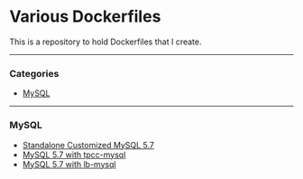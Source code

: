 # Various Dockerfiles 

This is a repository to hold Dockerfiles that I create.

---

### Categories

* [MySQL](#mysql)

---

### MySQL

- [Standalone Customized MySQL 5.7](mysql/customized-mysql)
- [MySQL 5.7 with tpcc-mysql](mysql/tpcc-mysql)
- [MySQL 5.7 with lb-mysql](mysql/lb-mysql)
